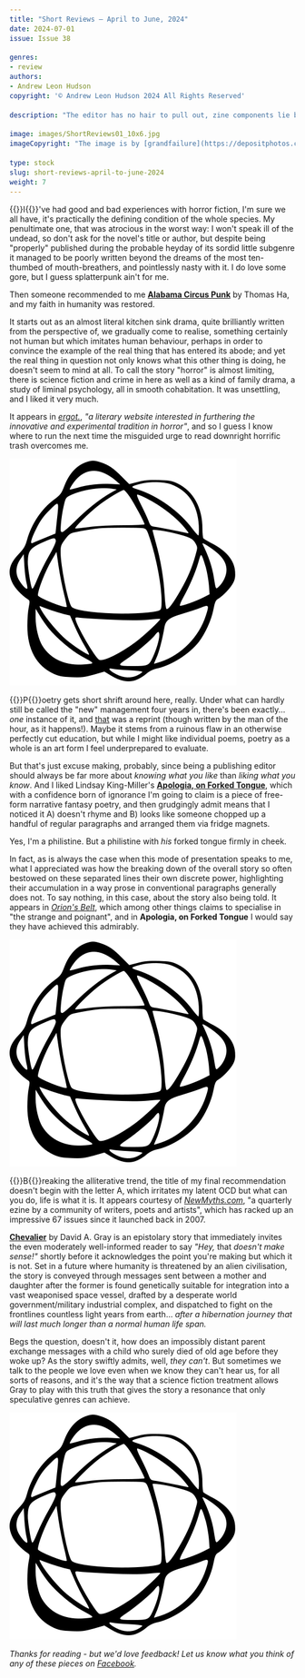 ```yaml
---
title: "Short Reviews – April to June, 2024"
date: 2024-07-01
issue: Issue 38

genres:
- review
authors:
- Andrew Leon Hudson
copyright: '© Andrew Leon Hudson 2024 All Rights Reserved'

description: "The editor has no hair to pull out, zine components lie broken on the ground like hopes and dreams, and STILL the jewels of short fiction published these last three months are yet to be reviewed. Click here, dear reader, to  discover if he did his job or merely furnished a broken link and washed his hands of the whole sorry affair."

image: images/ShortReviews01_10x6.jpg
imageCopyright: "The image is by [grandfailure](https://depositphotos.com/368748152/stock-photo-man-standing-mysterious-library-digital.html) via DepositPhotos.com."

type: stock
slug: short-reviews-april-to-june-2024
weight: 7
---
```


{{<glyph>}}I{{</glyph>}}'ve had good and bad experiences with horror fiction, I'm sure we all have, it's practically the defining condition of the whole species. My penultimate one, that was atrocious in the worst way: I won't speak ill of the undead, so don't ask for the novel's title or author, but despite being "properly" published during the probable heyday of its sordid little subgenre it managed to be poorly written beyond the dreams of the most ten-thumbed of mouth-breathers, and pointlessly nasty with it. I do love some gore, but I guess splatterpunk ain't for me.

Then someone recommended to me **[Alabama Circus Punk](https://www.ergot.press/authors/Thomas_Ha/Alabama_Circus_Punk)** by Thomas Ha, and my faith in humanity was restored.

It starts out as an almost literal kitchen sink drama, quite brilliantly written from the perspective of, we gradually come to realise, something certainly not human but which imitates human behaviour, perhaps in order to convince the example of the real thing that has entered its abode; and yet the real thing in question not only knows what this other thing is doing, he doesn't seem to mind at all. To call the story "horror" is almost limiting, there is science fiction and crime in here as well as a kind of family drama, a study of liminal psychology, all in smooth cohabitation. It was unsettling, and I liked it very much. 

It appears in *[ergot.](https://www.ergot.press/)*, *"a literary website interested in furthering the innovative and experimental tradition in horror"*, and so I guess I know where to run the next time the misguided urge to read downright horrific trash overcomes me.

![Orbit-sml ><](images/Orbit.svg)

{{<glyph>}}P{{</glyph>}}oetry gets short shrift around here, really. Under what can hardly still be called the "new" management four years in, there's been exactly... *one* instance of it, and [that](http://localhost:1313/issue-25/plague-rooster.html) was a reprint (though written by the man of the hour, as it happens!). Maybe it stems from a ruinous flaw in an otherwise perfectly cut education, but while I might like individual poems, poetry as a whole is an art form I feel underprepared to evaluate.

But that's just excuse making, probably, since being a publishing editor should always be far more about *knowing what you like* than *liking what you know*. And I liked Lindsay King-Miller's **[Apologia, on Forked Tongue](https://www.orions-belt.net/archives/apologia-on-forked-tongue)**, which with a confidence born of ignorance I'm going to claim is a piece of free-form narrative fantasy poetry, and then grudgingly admit means that I noticed it A) doesn't rhyme and B) looks like someone chopped up a handful of regular paragraphs and arranged them via fridge magnets.

Yes, I'm a philistine. But a philistine with *his* forked tongue firmly in cheek.

In fact, as is always the case when this mode of presentation speaks to me, what I appreciated was how the breaking down of the overall story so often bestowed on these separated lines their own discrete power, highlighting their accumulation in a way prose in conventional paragraphs generally does not. To say nothing, in this case, about the story also being told. It appears in *[Orion's Belt](https://www.orions-belt.net/)*, which among other things claims to specialise in "the strange and poignant", and in **Apologia, on Forked Tongue** I would say they have achieved this admirably.

![Orbit-sml ><](images/Orbit.svg)

{{<glyph>}}B{{</glyph>}}reaking the alliterative trend, the title of my final recommendation doesn't begin with the letter A, which irritates my latent OCD but what can you do, life is what it is. It appears courtesy of *[NewMyths.com](https://sites.google.com/newmyths.com/newmyths-com-home/home-page)*, "a quarterly ezine by a community of writers, poets and artists", which has racked up an impressive 67 issues since it launched back in 2007.

**[Chevalier](https://sites.google.com/newmyths.com/newmythscomissue67b/issue-67-stories/chevalier)** by David A. Gray is an epistolary story that immediately invites the even moderately well-informed reader to say *"Hey,* that *doesn't make sense!"* shortly before it acknowledges the point you're making but which it is not. Set in a future where humanity is threatened by an alien civilisation, the story is conveyed through messages sent between a mother and daughter after the former is found genetically suitable for integration into a vast weaponised space vessel, drafted by a desperate world government/military industrial complex, and dispatched to fight on the frontlines countless light years from earth... *after a hibernation journey that will last much longer than a normal human life span.*

Begs the question, doesn't it, how does an impossibly distant parent exchange messages with a child who surely died of old age before they woke up? As the story swiftly admits, well, *they can't*. But sometimes we talk to the people we love even when we know they can't hear us, for all sorts of reasons, and it's the way that a science fiction treatment allows Gray to play with this truth that gives the story a resonance that only speculative genres can achieve.

![Orbit-lrg](images/Orbit.svg)

*Thanks for reading - but we'd love feedback! Let us know what you think of any of these pieces on [Facebook](https://www.facebook.com/MythaxisMagazine/posts/1111299341003051).*
